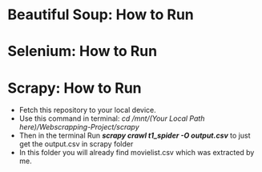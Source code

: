 # Beautiful Soup: How to Run



# Selenium: How to Run



# Scrapy: How to Run
- Fetch this repository to your local device.
- Use this command in terminal: _cd /mnt/(Your Local Path here)/Webscrapping-Project/scrapy_
- Then in the terminal Run **_scrapy crawl t1_spider -O output.csv_**  to just get the output.csv in scrapy folder
- In this folder you will already find movielist.csv which was extracted by me.

